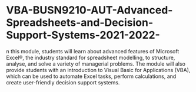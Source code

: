 # VBA-BUSN9210-AUT-Advanced-Spreadsheets-and-Decision-Support-Systems-2021-2022-
n this module, students will learn about advanced features of Microsoft Excel®, the industry standard for spreadsheet modelling, to structure, analyse, and solve a variety of managerial problems. The module will also provide students with an introduction to Visual Basic for Applications (VBA), which can be used to automate Excel tasks, perform calculations, and create user-friendly decision support systems.

